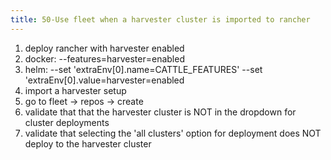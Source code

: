 ```yaml
---
title: 50-Use fleet when a harvester cluster is imported to rancher
---
```


1. deploy rancher with harvester enabled
1. docker: --features=harvester=enabled
1. helm: --set 'extraEnv[0].name=CATTLE_FEATURES' --set 'extraEnv[0].value=harvester=enabled
1. import a harvester setup
1. go to fleet → repos -> create
1. validate that that the harvester cluster is NOT in the dropdown for cluster deployments
1. validate that selecting the 'all clusters' option for deployment does NOT deploy to the harvester cluster